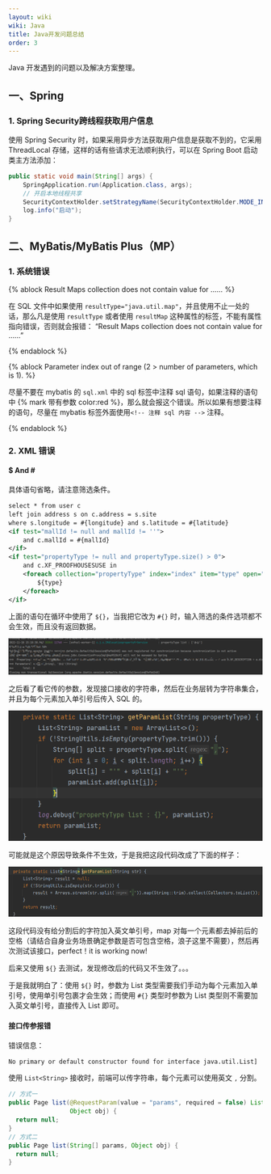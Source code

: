 ```yaml
---
layout: wiki
wiki: Java
title: Java开发问题总结
order: 3
---
```


Java 开发遇到的问题以及解决方案整理。

<!-- more -->

## 一、Spring

### 1. Spring Security跨线程获取用户信息

使用 Spring Security 时，如果采用异步方法获取用户信息是获取不到的，它采用 ThreadLocal 存储，这样的话有些请求无法顺利执行，可以在 Spring Boot 启动类主方法添加：

```java
public static void main(String[] args) {
    SpringApplication.run(Application.class, args);
    // 开启本地线程共享
    SecurityContextHolder.setStrategyName(SecurityContextHolder.MODE_INHERITABLETHREADLOCAL);
    log.info("启动");
}
```

## 二、MyBatis/MyBatis Plus（MP）

### 1. 系统错误

{% ablock Result Maps collection does not contain value for …… %}

在 SQL 文件中如果使用 `resultType="java.util.map"`，并且使用不止一处的话，那么凡是使用 `resultType` 或者使用 `resultMap` 这种属性的标签，不能有属性指向错误，否则就会报错： “Result Maps collection does not contain value for ……”

{% endablock %}

{% ablock Parameter index out of range (2 > number of parameters, which is 1). %}

尽量不要在 mybatis 的 `sql.xml` 中的 sql 标签中注释 sql 语句，如果注释的语句中 {% mark 带有参数 color:red %}，那么就会报这个错误。所以如果有想要注释的语句，尽量在 mybatis 标签外面使用`<!-- 注释 sql 内容 -->` 注释。

{% endablock %}

### 2. XML 错误

#### $ And \#

具体语句省略，请注意筛选条件。

```xml
select * from user c
left join address s on c.address = s.site
where s.longitude = #{longitude} and s.latitude = #{latitude}
<if test="mallId != null and mallId != ''">
    and c.mallId = #{mallId}
</if>
<if test="propertyType != null and propertyType.size() > 0">
    and c.XF_PROOFHOUSESUSE in
    <foreach collection="propertyType" index="index" item="type" open="(" separator="," close=")">
        ${type}
    </foreach>
</if>
```

上面的语句在循环中使用了 `${}`，当我把它改为 `#{}` 时，输入筛选的条件选项都不会生效，而且没有返回数据。

![#{}不生效](../../images/${}.png)

之后看了看它传的参数，发现接口接收的字符串，然后在业务层转为字符串集合，并且为每个元素加入单引号后传入 SQL 的。

![字符串转集合](../../images/Snipaste_2022-11-18_17-26-59.png)

可能就是这个原因导致条件不生效，于是我把这段代码改成了下面的样子：

![字符串转集合修改版](../../images/Snipaste_2022-11-18_15-28-54.png)

这段代码没有给分割后的字符加入英文单引号，map 对每一个元素都去掉前后的空格（请结合自身业务场景确定参数是否可包含空格，浪子这里不需要），然后再次测试该接口，perfect！it is working now!

后来又使用 `${}` 去测试，发现修改后的代码又不生效了。。。

于是我就明白了：使用 `${}` 时，参数为 List 类型需要我们手动为每个元素加入单引号，使用单引号包裹才会生效；而使用 `#{}` 类型时参数为 List 类型则不需要加入英文单引号，直接传入 List 即可。

#### 接口传参报错

错误信息：
```bash
No primary or default constructor found for interface java.util.List]
```

使用 `List<String>` 接收时，前端可以传字符串，每个元素可以使用英文 `,` 分割。

```java
// 方式一
public Page list(@RequestParam(value = "params", required = false) List<String> params,
                 Object obj) {
  return null;
}
// 方式二
public Page list(String[] params, Object obj) {
  return null;
}
```
